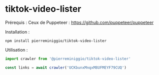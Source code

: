 # tiktok-video-lister

Prérequis :
Ceux de Puppeteer : https://github.com/puppeteer/puppeteer

Installation :
```
npm install pierreminiggio/tiktok-video-lister
```

Utilisation : 
```javascript
import crawler from '@pierreminiggio/tiktok-video-lister'

const links = await crawler('UCKbunxMnqxM8UFMEYF79CUQ')
```
